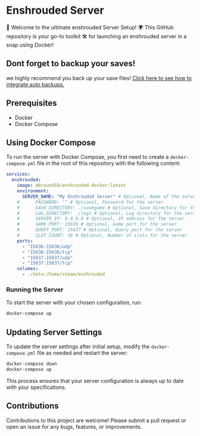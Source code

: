 # Enshrouded Server 

🌟 Welcome to the ultimate enshrouded Server Setup! 
🌍 This GitHub repository is your go-to toolkit 
🛠️ for launching an enshrouded server in a snap using Docker!


## Dont forget to backup your saves!

we highly recommend you back up your save files! [Click here to see how to integrate auto backups.](./docs/compose-with-backups.md)

## Prerequisites

- Docker
- Docker Compose

## Using Docker Compose

To run the server with Docker Compose, you first need to create a `docker-compose.yml` file in the root of this repository with the following content:

```yaml
services:
  enshrouded:
    image: mbround18/enshrouded-docker:latest    
    environment:
      SERVER_NAME: "My Enshrouded Server" # Optional, Name of the server
    #      PASSWORD: "" # Optional, Password for the server
    #      SAVE_DIRECTORY: ./savegame # Optional, Save directory for the game
    #      LOG_DIRECTORY: ./logs # Optional, Log directory for the server
    #      SERVER_IP: 0.0.0.0 # Optional, IP address for the server
    #      GAME_PORT: 15636 # Optional, Game port for the server
    #      QUERY_PORT: 15637 # Optional, Query port for the server
    #      SLOT_COUNT: 16 # Optional, Number of slots for the server
    ports:
      - "15636:15636/udp"
      - "15636:15636/tcp"
      - "15637:15637/udp"
      - "15637:15637/tcp"
    volumes:
      - ./data:/home/steam/enshrouded
```

### Running the Server

To start the server with your chosen configuration, run:

```bash
docker-compose up
```

## Updating Server Settings

To update the server settings after initial setup, modify the `docker-compose.yml` file as needed and restart the server:

```bash
docker-compose down
docker-compose up
```

This process ensures that your server configuration is always up to date with your specifications.

## Contributions

Contributions to this project are welcome! Please submit a pull request or open an issue for any bugs, features, or improvements.

